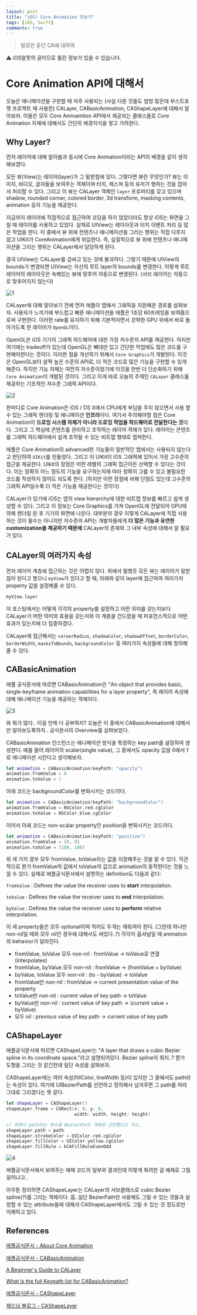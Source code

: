 ```yaml
---
layout: post
title: "iOS) Core Animation 맛보기"
tags: [iOS, Swift]
comments: true
---
```


> 말로만 듣던 CA에 대하여  

⚠ iOS알못의 글이므로 틀린 정보가 있을 수 있습니다.  

# Core Animation API에 대해서

오늘은 애니메이션을 구현할 때 자주 사용되는 (사실 다른 것들도 엄청 많은데 부스트포켓 프로젝트 때 사용한) CALayer, CABasicAnimation, CAShapeLayer에 대해서 알아보자. 이들은 모두 Core Aminamtion API에서 제공되는 클래스들로 Core Animation 자체에 대해서도 간단히 배경지식을 쌓고 가려한다.

## Why Layer?

먼저 레이어에 대해 알아봄과 동시에 Core Animation이라는 API의 배경을 같이 생각해보겠다.

모든 뷰(View)는 레이어(layer)가 그 밑받침에 있다. 그렇다면 뷰란 무엇인가? 뷰는 이미지, 비디오, 글자들을 보여주는 객체이며 터치, 제스쳐 등의 유저가 행하는 것을 잡아서 처리할 수 있다. 그리고 이 뷰는 CALayer 객체인 `layer` 프로퍼티를 갖고 있으며 shadow, rounded corner, colored border, 3d transform, masking contents, animation 등의 기능을 제공한다.

지금까지 레이어에 직접적으로 접근하여 코딩을 하지 않았더라도 항상 iOS는 화면을 그릴 때 레이어를 사용하고 있었다. 실제로 UIView는 레이아웃과 터치 이벤트 처리 등 많은 작업을 한다. 이 중에서 뷰 위에 컨텐츠나 애니메이션을 그리는 행위는 직접 다루지 않고 UIKit가 CoreAnimation에게 위임한다. 즉, 실질적으로 뷰 위에 컨텐츠나 애니메이션을 그리는 행위는 CALayer에서 담당하게 된다.

결국 UIView는 CALayer를 감싸고 있는 것에 불과하다. 그렇기 때문에 UIView의 bounds가 변경되면 UIView는 자신의 루트 layer의 bounds를 변경한다. 이렇게 루트 레이어의 레이아웃은 속해있는 뷰에 맞추어 자동으로 변경된다. (서브 레이어는 자동으로 맞추어지지 않는다)

![1](https://user-images.githubusercontent.com/35067611/105620998-3089f000-5e46-11eb-806d-81c57b4f8759.png)

CALayer에 대해 알아보기 전에 먼저 애플이 앱에서 그래픽을 지원해온 경로를 살펴보자. 사용자가 느끼기에 부드럽고 빠른 애니메이션을 애플은 1초당 60프레임을 보여줌으로써 구현한다. 이러한 rate를 유지하기 위해 기본적이면서 강력한 GPU 위에서 바로 돌아가도록 한 레이어가 `OpenGL`이다.

OpenGL은 iOS 기기의 그래픽 하드웨어에 대한 가장 저수준의 API를 제공한다. 하지만 여기에는 tradeoff가 있는데 OpenGL은 뼈대만 있고 간단한 작업에도 많은 코드를 구현해야한다는 것이다. 이러한 점을 개선하기 위해서 `Core Graphics`가 개발된다. 이것은 OpenGL보다 살짝 높은 수준의 API로, 더 적은 코드로 많은 기능을 구현할 수 있게해준다. 하지만 기능 자체는 여전히 저수준이었기에 이것을 한번 더 단순화하기 위해 `Core Animation`이 개발된 것이다. 그리고 이게 바로 오늘의 주제인 `CALayer` 클래스를 제공하는 기초적인 저수준 그래픽 API이다.

![2](https://user-images.githubusercontent.com/35067611/105621000-341d7700-5e46-11eb-9efd-1205536b009e.png)

한마디로 Core Animation은 iOS / OS X에서 CPU에게 부담을 주지 않으면서 사용 할 수 있는 그래픽 렌더링 및 애니메이션 **인프라**이다. 여기서 주의해야할 점은 Core Animation이 **드로잉 시스템 자체가 아니라 드로잉 작업을 하드웨어로 전달한다는 것**이다. 그리고 그 핵심에 콘텐츠를 관리하고 조작하는 레이어 객체가 있다. 레이어는 콘텐츠를 그래픽 하드웨어에서 쉽게 조작될 수 있는 비트맵 형태로 캡쳐한다.

애플은 Core Animation의 advanced한 기능들이 일반적인 앱에서는 사용되지 않는다고 판단하여 `UIKit`를 만들었다. 그리고 이 UIKit이 iOS 그래픽에 있어서 가장 고수준의 접근을 제공한다. UIkit의 장점은 어떤 레벨의 그래픽 접근이든 선택할 수 있다는 것이다. 이는 정확히 어느 정도의 기능을 요구하는지에 따라 정확히 고를 수 있고 불필요한 코드를 작성하지 않아도 되도록 한다. (하지만 이런 장점에 비해 단점도 있는데 고수준의 그래픽 API일수록 더 적은 기능을 제공한다는 것이다)

CALayer가 있기에 iOS는 앱의 view hierarchy에 대한 비트맵 정보를 빠르고 쉽게 생성할 수 있다. 그리고 이 정보는 Core Graphics를 거쳐 OpenGL에 전달되어 GPU에 의해 렌더링 된 후 기기의 화면에 나온다. 대부분의 경우 이렇게 CALayer에 직접 사용하는 것이 필수는 아니지만 저수준의 API는 개발자들에게 **더 많은 기능과 유연한 customization을 제공하기 때문에** CALayer의 존재와 그 내부 속성에 대해서 알 필요가 있다.

## CALayer의 여러가지 속성

먼저 레이어 계층에 접근하는 것은 어렵지 않다. 위에서 말했듯 모든 뷰는 레이어가 밑받침이 된다고 했으니 `myView`가 있다고 할 때, 아래와 같이 layer에 접근하여 여러가지 property 값을 설정해줄 수 있다.

```swift
myView.layer
```

이 포스팅에서는 어떻게 각각의 property를 설정하고 어떤 의미를 갖는지보다 CALayer가 어떤 의미와 효용을 갖는지와 이 계층을 건드렸을 때 퍼포먼스적으로 어떤 효과가 있는지에 더 집중하겠다.

CALayer에 접근해서는 `cornerRadius`, `shadowColor`, `shadowOffset`, `borderColor`, `borderWidth`, `masksToBounds`, `backgroundColor` 등 여러가지 속성들에 대해 정의해줄 수 있다.

## CABasicAnimation

애플 공식문서에 따르면 CABasicAnimation은 "An object that provides basic, single-keyframe animation capabilities for a layer property", 즉 레이어 속성에 대해 애니메이션 기능을 제공하는 객체이다.

![3](https://user-images.githubusercontent.com/35067611/105621001-354ea400-5e46-11eb-9f5d-1e2f49d6e74a.png)

와 뭐가 많다.. 이걸 언제 다 공부하지? 오늘은 이 중에서 CABasicAnimation에 대해서만 알아보도록하자.. 공식문서의 Overview를 살펴보았다.

CABasicAnimation 인스턴스는 애니메이션 방식을 특정하는 key path를 설정하여 생성한다. 예를 들어 레이어의 scalar(single value), 그 중에서도 opacity 값을 0에서 1로 애니메이션 시킨다고 생각해보자.

```swift
let animation = CABasicAnimation(keyPath: "opacity")
animation.fromValue = 0
animation.toValue = 1
```

아래 코드는 backgroundColor를 변화시키는 코드이다.

```swift
let animation = CABasicAnimation(keyPath: "backgroundColor")
animation.fromValue = NSColor.red.cgColor
animation.toValue = NSColor.blue.cgColor
```

이어서 아래 코드는 non-scalar property인 position을 변화시키는 코드이다.

```swift
let animation = CABasicAnimation(keyPath: "position")
animation.fromValue = [0, 0]
animation.toValue = [100, 100]
```

위 세 가지 경우 모두 fromValue, toValue라는 값을 지정해주는 것을 알 수 있다. 직관적으로 뭔가 fromValue의 값에서 toValue의 값으로 animation이 동작한다는 것을 느낄 수 있다. 실제로 애플공식문서에서 설명하는 definition도 다음과 같다:

`fromValue` : Defines the value the receiver uses to **start** interpolation.

`toValue` : Defines the value the receiver uses to **end** interpolation.

`byValue` : Defines the value the receiver uses to **perform** relative interpolation.

이 세 property들은 모두 optional이며 적어도 두개는 채워져아 한다. (그런데 하나만 non-nil일 때와 모두 nil인 경우에 대해서도 써있다..?) 각각이 옵셔널일 때 animation의 behavior가 달라진다.

- fromValue, toValue 모두 non-nil : fromValue → toValue로 연결(interpolates)
- fromValue, byValue 모두 non-nil : fromValue → (fromValue + byValue)
- byValue, toValue 모두 non-nil : (to - byValue) → toValue
- fromValue만 non-nil : fromValue → current presentation value of the property
- toValue만 non-nil : current value of key path → toValue
- byValue만 non-nil : current value of key path → (current value + byValue)
- 모두 nil : previous value of key path → current value of key path

## CAShapeLayer

애플공식문서에 따르면 CAShapeLayer는 "A layer that draws a cubic Bezier spline in its coordinate space."라고 설명되어있다. Bezier spline이 뭐지..? 뭔가 도형을 그리는 것 같긴한데 일단 속성을 살펴보자.

CAShapeLayer에는 여러 속성(fillColor, lineWidth 등)이 있지만 그 중에서도 path라는 속성이 있다. 여기에 UIBezierPath를 선언하고 정의해서 넘겨주면 그 path를 따라 그대로 그리겠다는 뜻 같다.

```swift
let shapeLayer = CAShapeLayer()
shapeLayer.frame = CGRect(x: 0, y: 0,
                          width: width, height: height)

// 위에서 path라는 변수를 BezierPath 객체로 선언했다고 치고,
shapeLayer.path = path
shapeLayer.strokeColor = UIColor.red.cgColor
shapeLayer.fillColor = UIColor.yellow.cgColor
shapeLayer.fillRule = kCAFillRuleEvenOdd
```

![4](https://user-images.githubusercontent.com/35067611/105621002-35e73a80-5e46-11eb-9e7f-b867d6b073f4.png)

애플공식문서에서 보여주는 예제 코드의 일부와 결과인데 이렇게 화려한 걸 예제로 그릴 일이냐고..

아무튼 정리하면 CAShapeLayer는 CALayer의 서브클래스로 cubic Bezier spline(?)를 그리는 객체이다. 흠..일단 BezierPath만 사용해도 그릴 수 있는 것들과 설정할 수 있는 attribute들에 대해서 CAShapeLayer에서도 그릴 수 있는 것 정도로만 이해하고 있다.

## References

[애플공식문서 - About Core Animation](https://developer.apple.com/library/archive/documentation/Cocoa/Conceptual/CoreAnimation_guide/Introduction/Introduction.html#//apple_ref/doc/uid/TP40004514)

[애플공식문서 - CABasicAnimation](https://developer.apple.com/documentation/quartzcore/cabasicanimation#2776772)

[A Beginner's Guide to CALayer](https://www.appcoda.com/calayer-introduction/)

[What is the full Keypath list for CABasicAnimation?](https://stackoverflow.com/questions/44230796/what-is-the-full-keypath-list-for-cabasicanimation)

[애플공식문서 - CAShapeLayer](https://developer.apple.com/documentation/quartzcore/cashapelayer)

[제드님 블로그 - CAShapeLayer](https://zeddios.tistory.com/824)

